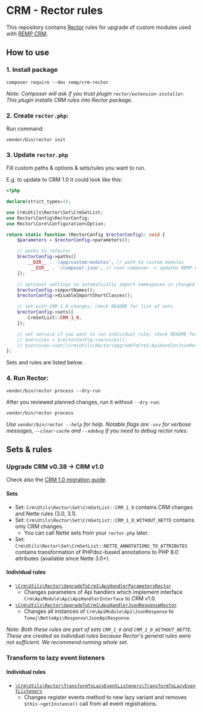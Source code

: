 # CRM - Rector rules

This repository contains [Rector](https://github.com/rectorphp/rector) rules for upgrade of custom modules used with [REMP CRM](https://github.com/remp2020/crm-skeleton/).

## How to use

### 1. Install package

```shell
composer require --dev remp/crm-rector
```

_Note: Composer will ask if you trust plugin `rector/extension-installer`. This plugin installs CRM rules into Rector package._

### 2. Create `rector.php`:

Run command:

```shell
vendor/bin/rector init
```

### 3. Update `rector.php`

Fill custom paths & options & sets/rules you want to run.

E.g. to update to CRM 1.0 it could look like this:

```php
<?php

declare(strict_types=1);

use Crm\Utils\Rector\Set\CrmSetList;
use Rector\Config\RectorConfig;
use Rector\Core\Configuration\Option;

return static function (RectorConfig $rectorConfig): void {
    $parameters = $rectorConfig->parameters();

    // paths to refactor
    $rectorConfig->paths([
        __DIR__ . '/app/custom-modules', // path to custom modules
         __DIR__ . '/composer.json', // root composer -> updates REMP CRM packages automatically
    ]);

    // optional settings to automatically import namespaces in changed files
    $rectorConfig->importNames();
    $rectorConfig->disableImportShortClasses();

    // set with CRM 1.0 changes; check README for list of sets
    $rectorConfig->sets([
        CrmSetList::CRM_1_0,
    ]);

    // set service if you want to run individual rule; check README for list of rules
    // $services = $rectorConfig->services();
    // $services->set(\Crm\Utils\Rector\UpgradeToCrm1\ApiHandlerJsonResponseRector::class);
};
```

Sets and rules are listed below.

### 4. Run Rector:

```shell
vendor/bin/rector process --dry-run
```

After you reviewed planned changes, run it without `--dry-run`:

```shell
vendor/bin/rector process
```

_Use `vendor/bin/rector --help` for help. Notable flags are `-vvv` for verbose messages, `--clear-cache` and `--xdebug` if you need to debug rector rules._

## Sets & rules

### Upgrade CRM v0.38 -> CRM v1.0

Check also the [CRM 1.0 migration guide](https://github.com/remp2020/crm-application-module/blob/master/MIGRATION.md).

#### Sets

- Set: `Crm\Utils\Rector\Set\CrmSetList::CRM_1_0` contains CRM changes and Nette rules (3.0, 3.1).
- Set: `Crm\Utils\Rector\Set\CrmSetList::CRM_1_0_WITHOUT_NETTE` contains only CRM changes.
  - You can call Nette sets from your `rector.php` later.
- Set: `Crm\Utils\Rector\Set\CrmSetList::NETTE_ANNOTATIONS_TO_ATTRIBUTES` contains transformation of PHPdoc-based annotations to PHP 8.0 attributes (available since Nette 3.0+).

#### Individual rules

- [`\Crm\Utils\Rector\UpgradeToCrm1\ApiHandlerParametersRector`](src/UpgradeToCrm1/ApiHandlerParametersRector.php)
  - Changes parameters of Api handlers which implement interface `Crm\ApiModule\Api\ApiHandlerInterface` to CRM v1.0.
- [`\Crm\Utils\Rector\UpgradeToCrm1\ApiHandlerJsonResponseRector`](src/UpgradeToCrm1/ApiHandlerJsonResponseRector.php)
  - Changes all instances of `Crm\ApiModule\Api\JsonResponse` to `Tomaj\NetteApi\Response\JsonApiResponse`.

_Note: Both these rules are part of sets `CRM_1_0` and `CRM_1_0_WITHOUT_NETTE`. These are created as individual rules because Rector's general rules were not sufficient. We recommend running whole set._

### Transform to lazy event listeners

#### Individual rules

- [`\Crm\Utils\Rector\TransformToLazyEventListeners\TransformToLazyEventListeners`](src/TransformToLazyEventListeners/TransformToLazyEventListeners.php)
  - Changes register events method to new lazy variant and removes `$this->getInstance()` call from all event registrations.



